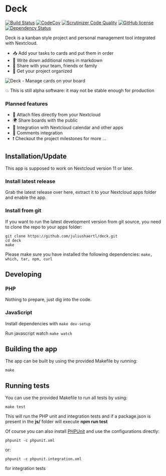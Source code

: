 # Deck

[![Build Status](https://travis-ci.org/juliushaertl/deck.svg?branch=master)](https://travis-ci.org/juliushaertl/deck) [![CodeCov](https://codecov.io/github/juliushaertl/deck/coverage.svg?branch=master)](https://codecov.io/github/juliushaertl/deck) [![Scrutinizer Code Quality](https://scrutinizer-ci.com/g/juliushaertl/deck/badges/quality-score.png?b=master)](https://scrutinizer-ci.com/g/juliushaertl/deck/?branch=master) [![GitHub license](https://img.shields.io/badge/license-AGPLv3-blue.svg?style=plastic)](https://raw.githubusercontent.com/juliushaertl/deck/master/LICENSE) [![Dependency Status](https://www.versioneye.com/user/projects/58908fc0a23e810038c34e0a/badge.svg)](https://www.versioneye.com/user/projects/58908fc0a23e810038c34e0a)

Deck is a kanban style project and personal management tool integrated with Nextcloud.

- :inbox_tray: Add your tasks to cards and put them in order
- :page_facing_up: Write down additional notes in markdown
- :busts_in_silhouette: Share with your team, friends or family
- :rocket: Get your project organized

![Deck - Manage cards on your board](https://bitgrid.net/~jus/deck.png)

:boom: This is still alpha software: it may not be stable enough for production 

### Planned features

- :file_folder: Attach files directly from your Nextcloud
- :earth_africa: Share boards with the public
- :calendar: Integration with Nextcloud calendar and other apps
- :speech_balloon: Comments integration
- :exclamation: Checkout the project milestones for more ...

## Installation/Update

This app is supposed to work on Nextcloud version 11 or later.

### Install latest release

Grab the latest release over here, extract it to your Nextcloud apps folder and enable the app.

### Install from git 

If you want to run the latest development version from git source, you need to clone the repo to your apps folder:

```
git clone https://github.com/juliushaertl/deck.git
cd deck
make
```

Please make sure you have installed the following dependencies: `make, which, tar, npm, curl`

## Developing

### PHP

Nothing to prepare, just dig into the code.

### JavaScript

Install dependencies with ```make dev-setup```

Run javascript watch ```make watch```

## Building the app

The app can be built by using the provided Makefile by running:

    make


## Running tests
You can use the provided Makefile to run all tests by using:

    make test

This will run the PHP unit and integration tests and if a package.json is present in the **js/** folder will execute **npm run test**

Of course you can also install [PHPUnit](http://phpunit.de/getting-started.html) and use the configurations directly:

    phpunit -c phpunit.xml

or:

    phpunit -c phpunit.integration.xml

for integration tests
